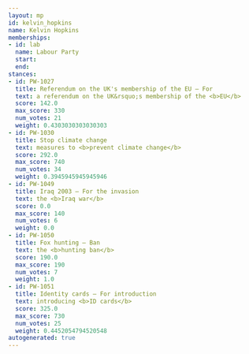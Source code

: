 ```yaml
---
layout: mp
id: kelvin_hopkins
name: Kelvin Hopkins
memberships:
- id: lab
  name: Labour Party
  start: 
  end: 
stances:
- id: PW-1027
  title: Referendum on the UK's membership of the EU — For
  text: a referendum on the UK&rsquo;s membership of the <b>EU</b>
  score: 142.0
  max_score: 330
  num_votes: 21
  weight: 0.4303030303030303
- id: PW-1030
  title: Stop climate change
  text: measures to <b>prevent climate change</b>
  score: 292.0
  max_score: 740
  num_votes: 34
  weight: 0.3945945945945946
- id: PW-1049
  title: Iraq 2003 — For the invasion
  text: the <b>Iraq war</b>
  score: 0.0
  max_score: 140
  num_votes: 6
  weight: 0.0
- id: PW-1050
  title: Fox hunting — Ban
  text: the <b>hunting ban</b>
  score: 190.0
  max_score: 190
  num_votes: 7
  weight: 1.0
- id: PW-1051
  title: Identity cards — For introduction
  text: introducing <b>ID cards</b>
  score: 325.0
  max_score: 730
  num_votes: 25
  weight: 0.4452054794520548
autogenerated: true
---
```

